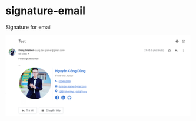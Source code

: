 # signature-email
Signature for email

<img src="https://raw.githubusercontent.com/DungGramer/signature-email/master/img/preview.png" />
